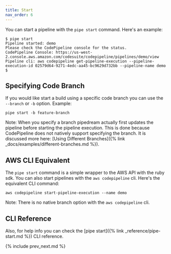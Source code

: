 ```yaml
---
title: Start
nav_order: 6
---
```


You can start a pipeline with the `pipe start` command. Here's an example:

    $ pipe start
    Pipeline started: demo
    Please check the CodePipeline console for the status.
    CodePipeline Console: https://us-west-2.console.aws.amazon.com/codesuite/codepipeline/pipelines/demo/view
    Pipeline cli: aws codepipeline get-pipeline-execution --pipeline-execution-id 02579d64-9271-4edc-aa45-bc9629d732bb --pipeline-name demo
    $

## Specifying Code Branch

If you would like start a build using a specific code branch you can use the `--branch` or `-b` option.  Example:

    pipe start -b feature-branch

Note: When you specify a branch pipedream actually first updates the pipeline before starting the pipeline execution. This is done because CodePipeline does not natively support specifying the branch. It is discussed more here: [Using Different Branches]({% link _docs/examples/different-branches.md %}).

## AWS CLI Equivalent

The `pipe start` command is a simple wrapper to the AWS API with the ruby sdk. You can also start pipelines with the `aws codepipeline` cli.  Here's the equivalent CLI command:

    aws codepipeline start-pipeline-execution --name demo

Note: There is no native branch option with the `aws codepipeline` cli.

## CLI Reference

Also, for help info you can check the [pipe start]({% link _reference/pipe-start.md %}) CLI reference.

{% include prev_next.md %}
